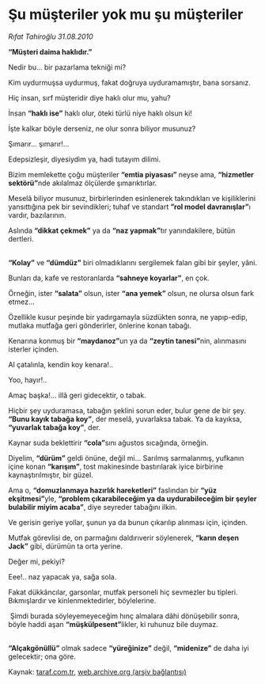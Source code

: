 # Şu müşteriler yok mu şu müşteriler

*Rıfat Tahiroğlu 31.08.2010*

<div class="yazi"><p><b>“Müşteri daima haklıdır.”</b></p>
<p>Nedir bu... bir pazarlama tekniği mi?</p>
<p>Kim uydurmuşsa uydurmuş, fakat doğruya uyduramamıştır, bana sorsanız.</p>
<p>Hiç insan, sırf müşteridir diye haklı olur mu, yahu? </p>
<p>İnsan <b>“haklı ise”</b> haklı olur, öteki türlü niye haklı olsun ki!</p>
<p>İşte kalkar böyle derseniz, ne olur sonra biliyor musunuz?</p>
<p>Şımarır... şımarır!...</p>
<p>Edepsizleşir, diyesiydim ya, hadi tutayım dilimi.</p>
<p>Bizim memlekette çoğu müşteriler <b>“emtia piyasası”</b> neyse ama, <b>“hizmetler sektörü”</b>nde akılalmaz ölçülerde şımarıktırlar.</p>
<p>Meselâ biliyor musunuz, birbirlerinden esinlenerek takındıkları ve kişiliklerini yansıttığına pek bir sevindikleri; tuhaf ve standart <b>”rol model davranışlar”</b>ı vardır, bazılarının.</p>
<p>Aslında <b>“dikkat çekmek”</b> ya da <b>“naz yapmak”</b>tır yanındakilere, bütün dertleri. </p>
<p><b><br/>“Kolay”</b> ve <b>“dümdüz”</b> biri olmadıklarını sergilemek falan gibi bir şeyler, yâni.</p>
<p>Bunları da, kafe ve restoranlarda <b>“sahneye koyarlar”</b>, en çok.</p>
<p>Örneğin, ister <b>“salata”</b> olsun, ister <b>“ana yemek”</b> olsun, ne olursa olsun fark etmez...</p>
<p>Özellikle kusur peşinde bir yadırgamayla süzdükten sonra, ne yapıp-edip, mutlaka mutfağa geri gönderirler, önlerine konan tabağı.</p>
<p>Kenarına konmuş bir <b>“maydanoz”</b>un ya da <b>“zeytin tanesi”</b>nin, alınmasını isterler içinden.</p>
<p>Al çatalınla, kendin koy kenara!..</p>
<p>Yoo, hayır!..</p>
<p>Amaç başka!... illâ geri gidecektir, o tabak. </p>
<p>Hiçbir şey uyduramasa, tabağın şeklini sorun eder, bulur gene de bir şey. <b>“Bunu kayık tabağa koy”</b>, der meselâ, yuvarlaksa tabak. Ya da kayıksa, <b>“yuvarlak tabağa koy”</b>, der.</p>
<p>Kaynar suda beklettirir <b>“cola”</b>sını ağustos sıcağında, örneğin.</p>
<p>Diyelim, <b>“dürüm”</b> geldi önüne, değil mi... Sarılmış sarmalanmış, yufkanın içine konan <b>“karışım”</b>, tost makinesinde bastırılarak iyice birbirine kaynaştırılmıştır, bir güzel.</p>
<p>Ama o, <b>“domuzlanmaya hazırlık hareketleri”</b> faslından bir <b>“yüz ekşitmesi”</b>yle, <b>“problem çıkarabileceğim ya da uydurabileceğim bir şeyler bulabilir miyim acaba”</b>, diye seyreder tabağını ilkin.</p>
<p>Ve gerisin geriye yollar, şunun ya da bunun çıkarılıp alınması için, içinden.</p>
<p>Mutfak görevlisi de, on parmağını daldırıverir söylenerek, <b>“karın deşen Jack”</b> gibi, dürümün ta orta yerine.</p>
<p>Değer mi, pekiyi?</p>
<p>Eee!.. naz yapacak ya, sağa sola.</p>
<p>Fakat dükkâncılar, garsonlar, mutfak personeli hiç sevmezler bu tipleri. Bıkmışlardır ve kinlenmektedirler, böylelerine.</p>
<p> Şimdi burada söyleyemeyeceğim hınç almalara dâhi dönüşebilir sonra, böyle haddi aşan <b>“müşkülpesent”</b>likler, ki ruhunuz bile duymaz.</p>
<p><b><br/>“Alçakgönüllü”</b> olmak sadece <b>“yüreğinize”</b> değil, <b>“midenize”</b> de daha iyi gelecektir; ona göre.</p></div>

Kaynak: [taraf.com.tr](http://www.taraf.com.tr:80/rifat-tahiroglu/makale-su-musteriler-yok-mu-su-musteriler.htm), [web.archive.org (arşiv bağlantısı)](http://web.archive.org/web/20100901105605/http://www.taraf.com.tr:80/rifat-tahiroglu/makale-su-musteriler-yok-mu-su-musteriler.htm)
